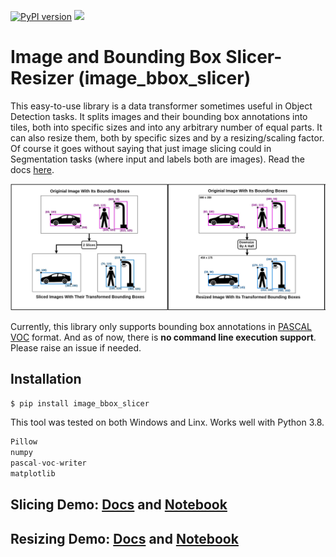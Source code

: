 [![PyPI version](https://badge.fury.io/py/image-bbox-slicer.svg)](https://badge.fury.io/py/image-bbox-slicer) [![](https://img.shields.io/github/license/mashape/apistatus.svg)](LICENSE)
# Image and Bounding Box Slicer-Resizer (image_bbox_slicer)

This easy-to-use library is a data transformer sometimes useful in Object Detection tasks. It splits images and their bounding box annotations into tiles, both into specific sizes and into any arbitrary number of equal parts. It can also resize them, both by specific sizes and by a resizing/scaling factor. Of course it goes without saying that just image slicing could in Segmentation tasks (where input and labels both are images). Read the docs [here](https://image-bbox-slicer.readthedocs.io/en/latest/).

<div align="center">
<img src="imgs/ibs_demo2.jpg" alt="Partial Labels Example" />
</div>

Currently, this library only supports bounding box annotations in [PASCAL VOC](http://host.robots.ox.ac.uk/pascal/VOC/) format. And as of now, there is **no command line execution support**. Please raise an issue if needed. 

## Installation
```python
$ pip install image_bbox_slicer
```

This tool was tested on both Windows and Linx. Works well with Python 3.8. 
```python
Pillow
numpy
pascal-voc-writer
matplotlib
```

## Slicing Demo: [Docs](https://image-bbox-slicer.readthedocs.io/en/latest/slicing-demo.html) and [Notebook](https://github.com/acl21/image_bbox_slicer/blob/master/Slicing_Demo.ipynb)

## Resizing Demo: [Docs](https://image-bbox-slicer.readthedocs.io/en/latest/resizing-demo.html) and [Notebook](https://github.com/acl21/image_bbox_slicer/blob/master/Resizing_Demo.ipynb) 